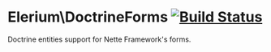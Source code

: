 # Elerium\DoctrineForms [![Build Status](https://travis-ci.org/Elerium/DoctrineForms.png)](https://travis-ci.org/Elerium/DoctrineForms) #
Doctrine entities support for Nette Framework's forms.
